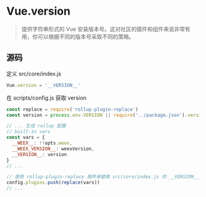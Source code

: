 # Vue.version

> 提供字符串形式的 Vue 安装版本号。这对社区的插件和组件来说非常有用，你可以根据不同的版本号采取不同的策略。

## 源码

定义 src/core/index.js

```js
Vue.version = '__VERSION__'
```

在 scripts/config.js 获取 version

```js
const replace = require('rollup-plugin-replace')
const version = process.env.VERSION || require('../package.json').version

// ... 生成 rollup 配置
// built-in vars
const vars = {
  __WEEX__: !!opts.weex,
  __WEEX_VERSION__: weexVersion,
  __VERSION__: version
}
// ...

// 使用 rollup-plugin-replace 插件来替换 src/core/index.js 的 __VERSION__ 字符串
config.plugins.push(replace(vars))
// ...
```
